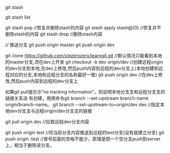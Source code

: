 git stash

git stash list

git stash pop   //恢复并删除stash的内容
git stash apply  stash@{0}  //恢复并不删除stash的内容
git stash drop  //删除stash内容


// 推送分支
git push origin master
git push origin dev

git clone https://github.com/xiezerozero/learngit.git   //默认情况只能看到本地的master分支,须在dev上开发
git checkout -b dev origin/dev  //创建远程origin的dev分支到本地,在dev上修改,然后push内容到远程的dev分支上(本地创建和远程对应的分支,本地和远程分支的名称最好一致)
git push origin dev     //在dev上修改,然后push内容到远程的dev分支上


如果git pull提⽰示“no tracking information”，则说明本地分⽀支和远程分⽀支的链接关系没
有创建，⽤用命令git branch --set-upstream branch-name origin/branch-name。
git branch --set-upstream-to=origin/dev dev    //指定本地dev分⽀支与远程origin/dev分⽀支的链接

git pull origin dev //拉取远程dev分支内容

git push origin test    //将当前分支内容推送到远程的test分支(没有就建立分支)
git push origin :test   //冒号前面的空格不能少，原理是把一个空分支push到server上，相当于删除该分支。
